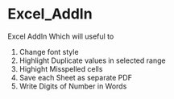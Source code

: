 # Excel_AddIn
Excel AddIn Which will useful to 
1. Change font style
2. Highlight Duplicate values in selected range
3. Highight Misspelled cells
4. Save each Sheet as separate PDF
5. Write Digits of Number in Words
